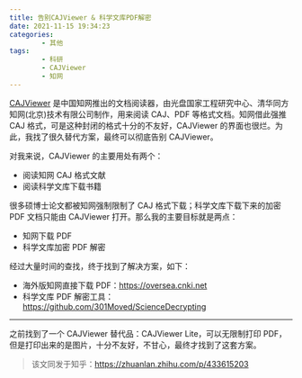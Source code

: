 ```yaml
---
title: 告别CAJViewer & 科学文库PDF解密
date: 2021-11-15 19:34:23
categories: 
        - 其他
tags: 
        - 科研
        - CAJViewer
        - 知网
---
```


[CAJViewer](http://cajviewer.cnki.net/) 是中国知网推出的文档阅读器，由光盘国家工程研究中心、清华同方知网(北京)技术有限公司制作，用来阅读 CAJ、PDF 等格式文档。知网借此强推 CAJ 格式，可是这种封闭的格式十分的不友好，CAJViewer 的界面也很烂。为此，我找了很久替代方案，最终可以彻底告别 CAJViewer。

<!-- more -->

对我来说，CAJViewer 的主要用处有两个：

- 阅读知网 CAJ 格式文献
- 阅读科学文库下载书籍

很多硕博士论文都被知网强制限制了 CAJ 格式下载；科学文库下载下来的加密 PDF 文档只能由 CAJViewer 打开。那么我的主要目标就是两点：

- 知网下载 PDF
- 科学文库加密 PDF 解密

经过大量时间的查找，终于找到了解决方案，如下：

- 海外版知网直接下载 PDF：https://oversea.cnki.net
- 科学文库 PDF 解密工具：https://github.com/301Moved/ScienceDecrypting

---

之前找到了一个 CAJViewer 替代品：CAJViewer Lite，可以无限制打印 PDF，但是打印出来的是图片，十分不友好，不甘心，最终才找到了这套方案。

> 该文同发于知乎：https://zhuanlan.zhihu.com/p/433615203
